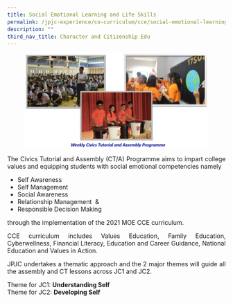 ```yaml
---
title: Social Emotional Learning and Life Skills
permalink: /jpjc-experience/co-curriculum/cce/social-emotional-learning-and-life-skills/
description: ""
third_nav_title: Character and Citizenship Edu
---
```

<figure>
<img src="/images/Civics%20Tutorial%20and%20Assembly.jpg"></figure>

<div align=justify>
<p>
The Civics Tutorial and Assembly (CT/A) Programme aims to impart college values and equipping students with social emotional competencies namely</p>
<ul>
	<li>Self Awareness</li>
	<li>Self Management</li>
	<li>Social Awareness</li>
	<li>Relationship Management  &</li>
	<li>Responsible Decision Making</li></ul>

<p>
through the implementation of the 2021 MOE CCE curriculum.</p>

<p>
CCE curriculum includes Values Education, Family Education, Cyberwellness, Financial Literacy, Education and Career Guidance, National Education and Values in Action.</p>

<p>
JPJC undertakes a thematic approach and the 2 major themes will guide all the assembly and CT lessons across JC1 and JC2.</p>

<p>
Theme for JC1: <strong>Understanding Self</strong><br>
Theme for JC2: <strong>Developing Self</strong></p>